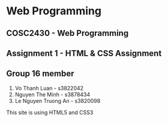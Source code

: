 # Web Programming
## COSC2430 - Web Programming

## Assignment 1 - HTML & CSS Assignment

## Group 16 member
1. Vo Thanh Luan - s3822042
2. Nguyen The Minh - s3878434
3. Le Nguyen Truong An - s3820098


This site is using HTML5 and CSS3
